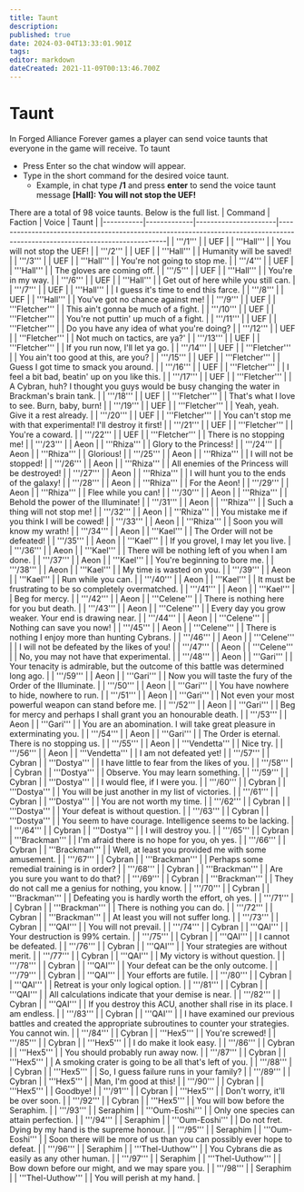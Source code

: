 ```yaml
---
title: Taunt
description: 
published: true
date: 2024-03-04T13:33:01.901Z
tags: 
editor: markdown
dateCreated: 2021-11-09T00:13:46.700Z
---
```


# Taunt
In Forged Alliance Forever games a player can send voice taunts that everyone in the game will receive.
To taunt
- Press Enter so the chat window will appear.
- Type in the short command for the desired voice taunt.
	- Example, in chat type **/1** and press **enter** to send the voice taunt message **[Hall]: You will not stop the UEF!**

There are a total of 98 voice taunts. Below is the full list.
| Command   | Faction     | Voice                | Taunt                                                                                                                       |
|-----------|-------------|----------------------|-----------------------------------------------------------------------------------------------------------------------------|
| '''/1'''  | \| UEF      | \| '''Hall'''        | \| You will not stop the UEF!                                                                                               |
| '''/2'''  | \| UEF      | \| '''Hall'''        | \| Humanity will be saved!                                                                                                  |
| '''/3'''  | \| UEF      | \| '''Hall'''        | \| You're not going to stop me.                                                                                             |
| '''/4'''  | \| UEF      | \| '''Hall'''        | \| The gloves are coming off.                                                                                               |
| '''/5'''  | \| UEF      | \| '''Hall'''        | \| You're in my way.                                                                                                        |
| '''/6'''  | \| UEF      | \| '''Hall'''        | \| Get out of here while you still can.                                                                                     |
| '''/7'''  | \| UEF      | \| '''Hall'''        | \| I guess it's time to end this farce.                                                                                     |
| '''/8'''  | \| UEF      | \| '''Hall'''        | \| You've got no chance against me!                                                                                         |
| '''/9'''  | \| UEF      | \| '''Fletcher'''    | \| This ain't gonna be much of a fight.                                                                                     |
| '''/10''' | \| UEF      | \| '''Fletcher'''    | \| You're not puttin' up much of a fight.                                                                                   |
| '''/11''' | \| UEF      | \| '''Fletcher'''    | \| Do you have any idea of what you're doing?                                                                               |
| '''/12''' | \| UEF      | \| '''Fletcher'''    | \| Not much on tactics, are ya?'                                                                                            |
| '''/13''' | \| UEF      | \| '''Fletcher'''    | \| If you run now, I'll let ya go.                                                                                          |
| '''/14''' | \| UEF      | \| '''Fletcher'''    | \| You ain't too good at this, are you?                                                                                     |
| '''/15''' | \| UEF      | \| '''Fletcher'''    | \| Guess I got time to smack you around.                                                                                    |
| '''/16''' | \| UEF      | \| '''Fletcher'''    | \| I feel a bit bad, beatin' up on you like this.                                                                           |
| '''/17''' | \| UEF      | \| '''Fletcher'''    | \| A Cybran, huh? I thought you guys would be busy changing the water in Brackman's brain tank.                             |
| '''/18''' | \| UEF      | \| '''Fletcher'''    | \| That's what I love to see. Burn, baby, burn!                                                                             |
| '''/19''' | \| UEF      | \| '''Fletcher'''    | \| Yeah, yeah. Give it a rest already.                                                                                      |
| '''/20''' | \| UEF      | \| '''Fletcher'''    | \| You can't stop me with that experimental! I'll destroy it first!                                                         |
| '''/21''' | \| UEF      | \| '''Fletcher'''    | \| You're a coward.                                                                                                         |
| '''/22''' | \| UEF      | \| '''Fletcher'''    | \| There is no stopping me!                                                                                                 |
| '''/23''' | \| Aeon     | \| '''Rhiza'''       | \| Glory to the Princess!                                                                                                   |
| '''/24''' | \| Aeon     | \| '''Rhiza'''       | \| Glorious!                                                                                                                |
| '''/25''' | \| Aeon     | \| '''Rhiza'''       | \| I will not be stopped!                                                                                                   |
| '''/26''' | \| Aeon     | \| '''Rhiza'''       | \| All enemies of the Princess will be destroyed!                                                                           |
| '''/27''' | \| Aeon     | \| '''Rhiza'''       | \| I will hunt you to the ends of the galaxy!                                                                               |
| '''/28''' | \| Aeon     | \| '''Rhiza'''       | \| For the Aeon!                                                                                                            |
| '''/29''' | \| Aeon     | \| '''Rhiza'''       | \| Flee while you can!                                                                                                      |
| '''/30''' | \| Aeon     | \| '''Rhiza'''       | \| Behold the power of the Illuminate!                                                                                      |
| '''/31''' | \| Aeon     | \| '''Rhiza'''       | \| Such a thing will not stop me!                                                                                           |
| '''/32''' | \| Aeon     | \| '''Rhiza'''       | \| You mistake me if you think I will be cowed!                                                                             |
| '''/33''' | \| Aeon     | \| '''Rhiza'''       | \| Soon you will know my wrath!                                                                                             |
| '''/34''' | \| Aeon     | \| '''Kael'''        | \| The Order will not be defeated!                                                                                          |
| '''/35''' | \| Aeon     | \| '''Kael'''        | \| If you grovel, I may let you live.                                                                                       |
| '''/36''' | \| Aeon     | \| '''Kael'''        | \| There will be nothing left of you when I am done.                                                                        |
| '''/37''' | \| Aeon     | \| '''Kael'''        | \| You're beginning to bore me.                                                                                             |
| '''/38''' | \| Aeon     | \| '''Kael'''        | \| My time is wasted on you.                                                                                                |
| '''/39''' | \| Aeon     | \| '''Kael'''        | \| Run while you can.                                                                                                       |
| '''/40''' | \| Aeon     | \| '''Kael'''        | \| It must be frustrating to be so completely overmatched.                                                                  |
| '''/41''' | \| Aeon     | \| '''Kael'''        | \| Beg for mercy.                                                                                                           |
| '''/42''' | \| Aeon     | \| '''Celene'''      | \| There is nothing here for you but death.                                                                                 |
| '''/43''' | \| Aeon     | \| '''Celene'''      | \| Every day you grow weaker. Your end is drawing near.                                                                     |
| '''/44''' | \| Aeon     | \| '''Celene'''      | \| Nothing can save you now!                                                                                                |
| '''/45''' | \| Aeon     | \| '''Celene'''      | \| There is nothing I enjoy more than hunting Cybrans.                                                                      |
| '''/46''' | \| Aeon     | \| '''Celene'''      | \| I will not be defeated by the likes of you!                                                                              |
| '''/47''' | \| Aeon     | \| '''Celene'''      | \| No, you may not have that experimental.                                                                                  |
| '''/48''' | \| Aeon     | \| '''Gari'''        | \| Your tenacity is admirable, but the outcome of this battle was determined long ago.                                      |
| '''/59''' | \| Aeon     | \| '''Gari'''        | \| Now you will taste the fury of the Order of the Illuminate.                                                              |
| '''/50''' | \| Aeon     | \| '''Gari'''        | \| You have nowhere to hide, nowhere to run.                                                                                |
| '''/51''' | \| Aeon     | \| '''Gari'''        | \| Not even your most powerful weapon can stand before me.                                                                  |
| '''/52''' | \| Aeon     | \| '''Gari'''        | \| Beg for mercy and perhaps I shall grant you an honourable death.                                                          |
| '''/53''' | \| Aeon     | \| '''Gari'''        | \| You are an abomination. I will take great pleasure in exterminating you.                                                 |
| '''/54''' | \| Aeon     | \| '''Gari'''        | \| The Order is eternal. There is no stopping us.                                                                           |
| '''/55''' | \| Aeon     | \| '''Vendetta'''    | \| Nice try.                                                                                                                |
| '''/56''' | \| Aeon     | \| '''Vendetta'''    | \| I am not defeated yet!                                                                                                   |
| '''/57''' | \| Cybran   | \| '''Dostya'''      | \| I have little to fear from the likes of you.                                                                             |
| '''/58''' | \| Cybran   | \| '''Dostya'''      | \| Observe. You may learn something.                                                                                        |
| '''/59''' | \| Cybran   | \| '''Dostya'''      | \| I would flee, if I were you.                                                                                             |
| '''/60''' | \| Cybran   | \| '''Dostya'''      | \| You will be just another in my list of victories.                                                                        |
| '''/61''' | \| Cybran   | \| '''Dostya'''      | \| You are not worth my time.                                                                                               |
| '''/62''' | \| Cybran   | \| '''Dostya'''      | \| Your defeat is without question.                                                                                         |
| '''/63''' | \| Cybran   | \| '''Dostya'''      | \| You seem to have courage. Intelligence seems to be lacking.                                                              |
| '''/64''' | \| Cybran   | \| '''Dostya'''      | \| I will destroy you.                                                                                                      |
| '''/65''' | \| Cybran   | \| '''Brackman'''    | \| I'm afraid there is no hope for you, oh yes.                                                                             |
| '''/66''' | \| Cybran   | \| '''Brackman'''    | \| Well, at least you provided me with some amusement.                                                                      |
| '''/67''' | \| Cybran   | \| '''Brackman'''    | \| Perhaps some remedial training is in order?                                                                              |
| '''/68''' | \| Cybran   | \| '''Brackman'''    | \| Are you sure you want to do that?                                                                                        |
| '''/69''' | \| Cybran   | \| '''Brackman'''    | \| They do not call me a genius for nothing, you know.                                                                      |
| '''/70''' | \| Cybran   | \| '''Brackman'''    | \| Defeating you is hardly worth the effort, oh yes.                                                                        |
| '''/71''' | \| Cybran   | \| '''Brackman'''    | \| There is nothing you can do.                                                                                             |
| '''/72''' | \| Cybran   | \| '''Brackman'''    | \| At least you will not suffer long.                                                                                       |
| '''/73''' | \| Cybran   | \| '''QAI'''         | \| You will not prevail.                                                                                                    |
| '''/74''' | \| Cybran   | \| '''QAI'''         | \| Your destruction is 99% certain.                                                                                         |
| '''/75''' | \| Cybran   | \| '''QAI'''         | \| I cannot be defeated.                                                                                                    |
| '''/76''' | \| Cybran   | \| '''QAI'''         | \| Your strategies are without merit.                                                                                       |
| '''/77''' | \| Cybran   | \| '''QAI'''         | \| My victory is without question.                                                                                          |
| '''/78''' | \| Cybran   | \| '''QAI'''         | \| Your defeat can be the only outcome.                                                                                     |
| '''/79''' | \| Cybran   | \| '''QAI'''         | \| Your efforts are futile.                                                                                                 |
| '''/80''' | \| Cybran   | \| '''QAI'''         | \| Retreat is your only logical option.                                                                                     |
| '''/81''' | \| Cybran   | \| '''QAI'''         | \| All calculations indicate that your demise is near.                                                                      |
| '''/82''' | \| Cybran   | \| '''QAI'''         | \| If you destroy this ACU, another shall rise in its place. I am endless.                                                  |
| '''/83''' | \| Cybran   | \| '''QAI'''         | \| I have examined our previous battles and created the appropriate subroutines to counter your strategies. You cannot win. |
| '''/84''' | \| Cybran   | \| '''Hex5'''        | \| You're screwed!                                                                                                          |
| '''/85''' | \| Cybran   | \| '''Hex5'''        | \| I do make it look easy.                                                                                                  |
| '''/86''' | \| Cybran   | \| '''Hex5'''        | \| You should probably run away now.                                                                                        |
| '''/87''' | \| Cybran   | \| '''Hex5'''        | \| A smoking crater is going to be all that's left of you.                                                                  |
| '''/88''' | \| Cybran   | \| '''Hex5'''        | \| So, I guess failure runs in your family?                                                                                 |
| '''/89''' | \| Cybran   | \| '''Hex5'''        | \| Man, I'm good at this!                                                                                                   |
| '''/90''' | \| Cybran   | \| '''Hex5'''        | \| Goodbye!                                                                                                                 |
| '''/91''' | \| Cybran   | \| '''Hex5'''        | \| Don't worry, it'll be over soon.                                                                                         |
| '''/92''' | \| Cybran   | \| '''Hex5'''        | \| You will bow before the Seraphim.                                                                                        |
| '''/93''' | \| Seraphim | \| '''Oum-Eoshi'''   | \| Only one species can attain perfection.                                                                                  |
| '''/94''' | \| Seraphim | \| '''Oum-Eoshi'''   | \| Do not fret. Dying by my hand is the supreme honour.                                                                      |
| '''/95''' | \| Seraphim | \| '''Oum-Eoshi'''   | \| Soon there will be more of us than you can possibly ever hope to defeat.                                                 |
| '''/96''' | \| Seraphim | \| '''Thel-Uuthow''' | \| You Cybrans die as easily as any other human.                                                                            |
| '''/97''' | \| Seraphim | \| '''Thel-Uuthow''' | \| Bow down before our might, and we may spare you.                                                                         |
| '''/98''' | \| Seraphim | \| '''Thel-Uuthow''' | \| You will perish at my hand.                                                                                              |